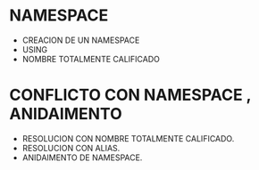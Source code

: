 # NAMESPACE 
* CREACION DE UN NAMESPACE 
* USING
* NOMBRE TOTALMENTE CALIFICADO

# CONFLICTO CON NAMESPACE , ANIDAIMENTO

* RESOLUCION CON NOMBRE TOTALMENTE CALIFICADO.
* RESOLUCION CON ALIAS.
* ANIDAIMENTO DE NAMESPACE.

